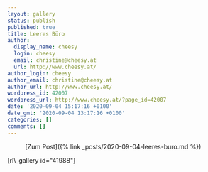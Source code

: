 ```yaml
---
layout: gallery
status: publish
published: true
title: Leeres Büro
author:
  display_name: cheesy
  login: cheesy
  email: christine@cheesy.at
  url: http://www.cheesy.at/
author_login: cheesy
author_email: christine@cheesy.at
author_url: http://www.cheesy.at/
wordpress_id: 42007
wordpress_url: http://www.cheesy.at/?page_id=42007
date: '2020-09-04 15:17:16 +0100'
date_gmt: '2020-09-04 13:17:16 +0100'
categories: []
comments: []
---
```

<!-- wp:core-embed/wordpress {"url":"http://www.cheesy.at/2020/09/leeres-buro/","type":"rich","providerNameSlug":"cheesy-at","className":""} -->
<figure class="wp-block-embed-wordpress wp-block-embed is-type-rich is-provider-cheesy-at">
<div class="wp-block-embed__wrapper">
[Zum Post]({% link _posts/2020-09-04-leeres-buro.md %})
</div>
</figure>
<!-- /wp:core-embed/wordpress -->
<!-- wp:paragraph -->
[rl\_gallery id="41988"]
<!-- /wp:paragraph -->
